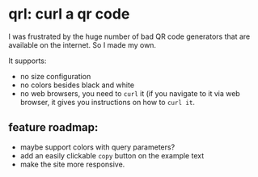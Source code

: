 # qrl: curl a qr code

I was frustrated by the huge number of bad QR code generators that are available on the internet. So I made my own.

It supports:

- no size configuration
- no colors besides black and white
- no web browsers, you need to `curl` it (if you navigate to it via web browser, it gives you instructions on how to `curl it`.

## feature roadmap:

- maybe support colors with query parameters?
- add an easily clickable `copy` button on the example text
- make the site more responsive.
